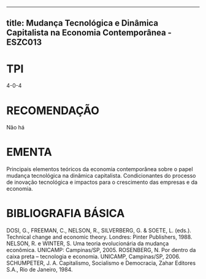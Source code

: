 
---
title: Mudança Tecnológica e Dinâmica Capitalista na Economia Contemporânea - ESZC013 
---

# TPI

4-0-4

# RECOMENDAÇÃO

Não há

# EMENTA

Principais elementos teóricos da economia contemporânea sobre o papel mudança tecnológica na dinâmica capitalista. Condicionantes do processo de inovação tecnológica e impactos para o crescimento das empresas e da economia.

# BIBLIOGRAFIA BÁSICA

DOSI, G., FREEMAN, C., NELSON, R., SILVERBERG, G. & SOETE, L. (eds.). Technical change and economic theory. Londres: Pinter Publishers, 1988.
NELSON, R. e WINTER, S. Uma teoria evolucionária da mudança econômica. UNICAMP: Campinas/SP, 2005.
ROSENBERG, N. Por dentro da caixa preta – tecnologia e economia. UNICAMP, Campinas/SP, 2006. 
SCHUMPETER, J. A. Capitalismo, Socialismo e Democracia, Zahar Editores S.A., Rio de Janeiro, 1984.
        